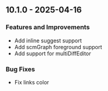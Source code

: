 ## 10.1.0 - 2025-04-16

### Features and Improvements

- Add inline suggest support
- Add scmGraph foreground support
- Add support for multiDiffEditor

### Bug Fixes

- Fix links color
